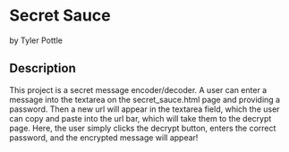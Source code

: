 # Secret Sauce

by Tyler Pottle

## Description

This project is a secret message encoder/decoder.  A user can enter
a message into the textarea on the secret_sauce.html page and providing
a password.  Then a new url will appear in the textarea field, which
the user can copy and paste into the url bar, which will take them to
the decrypt page.  Here, the user simply clicks the decrypt button,
enters the correct password, and the encrypted message will appear!
